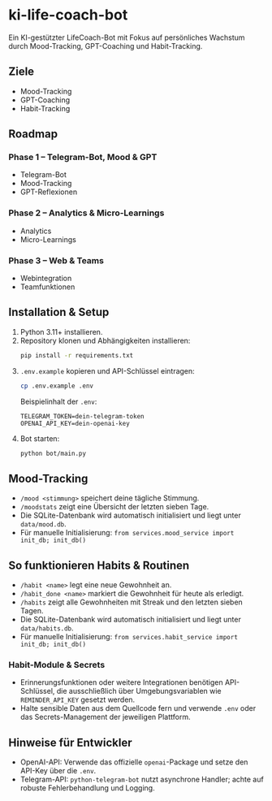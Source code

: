 # ki-life-coach-bot

Ein KI-gestützter LifeCoach-Bot mit Fokus auf persönliches Wachstum durch Mood-Tracking, GPT-Coaching und Habit-Tracking.

## Ziele
- Mood-Tracking
- GPT-Coaching
- Habit-Tracking

## Roadmap

### Phase 1 – Telegram-Bot, Mood & GPT
- Telegram-Bot
- Mood-Tracking
- GPT-Reflexionen

### Phase 2 – Analytics & Micro-Learnings
- Analytics
- Micro-Learnings

### Phase 3 – Web & Teams
- Webintegration
- Teamfunktionen

## Installation & Setup

1. Python 3.11+ installieren.
2. Repository klonen und Abhängigkeiten installieren:
   ```bash
   pip install -r requirements.txt
   ```
3. `.env.example` kopieren und API-Schlüssel eintragen:
   ```bash
   cp .env.example .env
   ```
   Beispielinhalt der `.env`:
   ```env
   TELEGRAM_TOKEN=dein-telegram-token
   OPENAI_API_KEY=dein-openai-key
   ```
4. Bot starten:
   ```bash
   python bot/main.py
   ```

## Mood-Tracking

- `/mood <stimmung>` speichert deine tägliche Stimmung.
- `/moodstats` zeigt eine Übersicht der letzten sieben Tage.
- Die SQLite-Datenbank wird automatisch initialisiert und liegt unter `data/mood.db`.
- Für manuelle Initialisierung: `from services.mood_service import init_db; init_db()`

## So funktionieren Habits & Routinen

- `/habit <name>` legt eine neue Gewohnheit an.
- `/habit_done <name>` markiert die Gewohnheit für heute als erledigt.
- `/habits` zeigt alle Gewohnheiten mit Streak und den letzten sieben Tagen.
- Die SQLite-Datenbank wird automatisch initialisiert und liegt unter `data/habits.db`.
- Für manuelle Initialisierung: `from services.habit_service import init_db; init_db()`

### Habit-Module & Secrets

- Erinnerungsfunktionen oder weitere Integrationen benötigen API-Schlüssel, die
  ausschließlich über Umgebungsvariablen wie `REMINDER_API_KEY` gesetzt werden.
- Halte sensible Daten aus dem Quellcode fern und verwende `.env` oder das
  Secrets-Management der jeweiligen Plattform.

## Hinweise für Entwickler
- OpenAI-API: Verwende das offizielle `openai`-Package und setze den API-Key über die `.env`.
- Telegram-API: `python-telegram-bot` nutzt asynchrone Handler; achte auf robuste Fehlerbehandlung und Logging.
